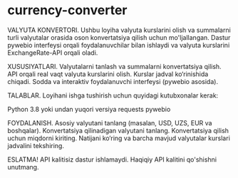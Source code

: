 # currency-converter
VALYUTA KONVERTORI.
Ushbu loyiha valyuta kurslarini olish va summalarni turli valyutalar orasida oson konvertatsiya qilish uchun mo'ljallangan. Dastur pywebio interfeysi orqali foydalanuvchilar bilan ishlaydi va valyuta kurslarini ExchangeRate-API orqali oladi.

XUSUSIYATLARI.
Valyutalarni tanlash va summalarni konvertatsiya qilish.
API orqali real vaqt valyuta kurslarini olish.
Kurslar jadval ko‘rinishida chiqadi.
Sodda va interaktiv foydalanuvchi interfeysi (pywebio asosida).

TALABLAR.
Loyihani ishga tushirish uchun quyidagi kutubxonalar kerak:

Python 3.8 yoki undan yuqori versiya
requests
pywebio

FOYDALANISH.
Asosiy valyutani tanlang (masalan, USD, UZS, EUR va boshqalar).
Konvertatsiya qilinadigan valyutani tanlang.
Konvertatsiya qilish uchun miqdorni kiriting.
Natijani ko‘ring va barcha mavjud valyutalar kurslari jadvalini tekshiring.

ESLATMA!
API kalitisiz dastur ishlamaydi. Haqiqiy API kalitini qo'shishni unutmang.

